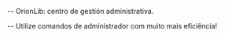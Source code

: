 -- OrionLib: centro de gestión administrativa.

-- Utilize comandos de administrador com muito mais eficiência!
